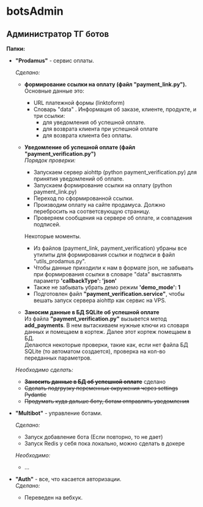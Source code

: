 # botsAdmin
## Администратор ТГ ботов


**Папки:**  
- **"Prodamus"** - сервис оплаты.  

  _Сделано:_
  - **формирование ссылки на оплату (файл "payment_link.py").**  
    Основные данные это:
      - URL платежной формы (linktoform)  
      - Словарь "data" . Информация об заказе, клиенте, продукте, и три ссылки:
        - для уведомления об успешной оплате.
        - для возврата клиента при успешной оплате
        - для возврата клиента без оплаты.  

  - **Уведомление об успешной оплате (файл "payment_verification.py")**    
    _Порядок проверки:_  
      - Запускаем сервер aiohttp (python payment_verification.py) для принятия уведомлений об оплате.  
      - Запускаем формирование ссылки на оплату (python payment_link.py)
      - Переход по сформированной ссылки.
      - Производим оплату на сайте продамуса. Должно перебросить на соответсвующую страницу.
      - Проверяем сообщения на сервере об оплате, и совпадения подписей.  
       
    Некоторые моменты.  
      - Из файлов (payment_link, payment_verification) убраны все утилиты для формирования ссылки и подписи в файл "utils_prodamus.py".  
      - Чтобы данные приходили к нам в формате json, не забывать при формирования ссылки в словаре "data"
    выставлять параметр **'callbackType': 'json'**
      - Также не забывать убрать демо режим **'demo_mode': 1**
      - Подготовлен файл **"payment_verification.service"**, чтобы вешать запуск сервера aiohttp как сервис на VPS.
  - **Заносим данные в БД SQLite об успешной оплате**  
    Из файла **"payment_verification.py"** вызывется метод **add_payments**. В нем вытаскиваем нужные ключи из 
   словаря данных и помещаем в кортеж. Далее этот кортеж помещаем в БД.  
  Делаются некоторые проверки, такие как, если нет файла БД SQLite (то автоматом создается), проверка на кол-во переданных параметров.

  _Необходимо сделать:_
   - ~~**Заносить данные в БД об успешной оплате**~~ сделано  
   - ~~Сделать подгрузку переменных окружения через settings Pydantic~~  
   - ~~Продумать куда дальше боту, ботам отправлять уведомления~~  


- **"Multibot"** - управление ботами.  

  _Сделано:_  
  - Запуск добавление бота (Если повторно, то не дает)
  - Запуск Redis у себя пока локально, можно сделать в докере 
  
  _Необходимо:_
   - ...


- **"Auth"** - все, что касается авторизации.  
    _Сделано:_
  - Переведен на вебхук.
  
